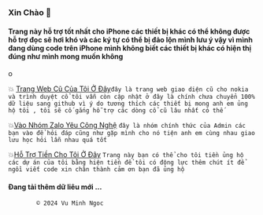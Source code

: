 ###         Xin Chào  🥰



#### Trang này hỗ trợ tốt nhất cho iPhone các thiết bị khác có thể không được hỗ trợ đọc sẽ hơi khó và các ký tự có thể bị đảo lộn mình lưu ý vậy vì mình đang dùng code trên iPhone mình không biết các thiết bị khác có hiện thị đúng như mình mong muốn không 



o

   💥 [Trang Web Cũ Của Tôi Ở Đây](http://vmnit.mobie.in)`đây là trang web giao diện cũ cho nokia và trình duyệt cổ tôi vẫn còn cập nhật ở đây là chính chưa chuyển 100% dữ liệu sang github vì ý do tương thích các thiết bị mong anh em ủng hộ tôi , tôi sẽ cố gắng hỗ trợ các dòng cổ cũ lâu nhất có thế  `



💥[Vào Nhóm Zalo Yêu Công Nghệ](https://zalo.me/g/ldrfrp693) `đây là nhóm chính thức của Admin các bạn vào để hỏi đáp cũng như gặp mình cho nó tiện anh em cùng nhau giao lưu học hỏi lẫn nhau quá tốt `

💥[Hỗ Trợ Tiền Cho Tôi Ở Đây](https://github.com/vuminhngocpt/H-Tr-T-i) 
`Trang này bạn có thể cho tôi tiền ủng hộ các dự án của tôi bằng hiện tiền để tôi có động lực thêm chút ít để ngồi viết code xin chân thành cảm ơn bạn đã ủng hộ `



#### Đang tải thêm dữ liêu mới ...
        

            © 2024 Vu Minh Ngoc 


